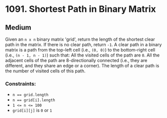 # 1091. Shortest Path in Binary Matrix

## Medium

Given an `n x n` binary matrix 'grid', return the length of the shortest clear path in the matrix. If there is no clear
path, return `-1`. A clear path in a binary matrix is a path from the top-left cell (i.e., `(0, 0)`) to the bottom-right
cell (i.e., `(n - 1, n - 1)`) such that: All the visited cells of the path are `0`. All the adjacent cells of the path
are 8-directionally connected (i.e., they are different, and they share an edge or a corner). The length of a clear path
is the number of visited cells of this path.

### Constraints:

- `n == grid.length`
- `n == grid[i].length`
- `1 <= n <= 100`
- `grid[i][j]` is `0` or `1`
